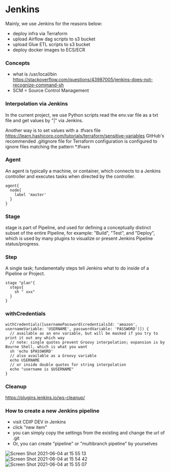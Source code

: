 # Jenkins
Mainly, we use Jenkins for the reasons below:
- deploy infra via Terraform
- upload Airflow dag scripts to s3 bucket
- upload Glue ETL scripts to s3 bucket
- deploy docker images to ECS/ECR

### Concepts
- what is /usr/local/bin
https://stackoverflow.com/questions/43987005/jenkins-does-not-recognize-command-sh
- SCM = Source Control Management

### Interpolation via Jenkins
In the current project, we use Python scripts read the env.var file as a txt file and get values by "|" via Jenkins.

Another way is to set values with a .tfvars file https://learn.hashicorp.com/tutorials/terraform/sensitive-variables
GitHub's recommended .gitignore file for Terraform configuration is configured to ignore files matching the pattern *.tfvars


### Agent
An agent is typically a machine, or container, which connects to a Jenkins controller and executes tasks when directed by the controller.
```
agent{
  node{
    label 'master'
  }
}
```

### Stage
stage is part of Pipeline, and used for defining a conceptually distinct subset of the entire Pipeline, for example: "Build", "Test", and "Deploy", which is used by many plugins to visualize or present Jenkins Pipeline status/progress.

### Step
A single task; fundamentally steps tell Jenkins what to do inside of a Pipeline or Project.

```
stage "plan"{
  steps{
    sh " xxx"
  }
}
```

### withCredentials
```
withCredentials([usernamePassword(credentialsId: 'amazon', usernameVariable: 'USERNAME', passwordVariable: 'PASSWORD')]) {
  // available as an env variable, but will be masked if you try to print it out any which way
  // note: single quotes prevent Groovy interpolation; expansion is by Bourne Shell, which is what you want
  sh 'echo $PASSWORD'
  // also available as a Groovy variable
  echo USERNAME
  // or inside double quotes for string interpolation
  echo "username is $USERNAME"
}
```
### Cleanup
https://plugins.jenkins.io/ws-cleanup/


### How to create a new Jenkins pipeline
- visit CDIP DEV in Jenkins
- click "new item"
- you can simply copy the settings from the existing and change the url of .git
- Or, you can create "pipeline" or "multibranch pipeline" by yourselves

![Screen Shot 2021-06-04 at 15 55 13](https://user-images.githubusercontent.com/61960385/120753373-6fdff000-c54e-11eb-96ca-d81f6a8a0713.png)
![Screen Shot 2021-06-04 at 15 54 42](https://user-images.githubusercontent.com/61960385/120753394-78382b00-c54e-11eb-909d-89a774382c49.png)
![Screen Shot 2021-06-04 at 15 55 07](https://user-images.githubusercontent.com/61960385/120753437-7ff7cf80-c54e-11eb-81fd-0c7e06957b99.png)
